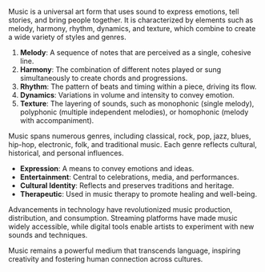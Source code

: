 Music is a universal art form that uses sound to express emotions, tell stories, and bring people together. It is characterized by elements such as melody, harmony, rhythm, dynamics, and texture, which combine to create a wide variety of styles and genres. 

1. **Melody**: A sequence of notes that are perceived as a single, cohesive line.
2. **Harmony**: The combination of different notes played or sung simultaneously to create chords and progressions.
3. **Rhythm**: The pattern of beats and timing within a piece, driving its flow.
4. **Dynamics**: Variations in volume and intensity to convey emotion.
5. **Texture**: The layering of sounds, such as monophonic (single melody), polyphonic (multiple independent melodies), or homophonic (melody with accompaniment).

Music spans numerous genres, including classical, rock, pop, jazz, blues, hip-hop, electronic, folk, and traditional music. Each genre reflects cultural, historical, and personal influences.

- **Expression**: A means to convey emotions and ideas.
- **Entertainment**: Central to celebrations, media, and performances.
- **Cultural Identity**: Reflects and preserves traditions and heritage.
- **Therapeutic**: Used in music therapy to promote healing and well-being.

Advancements in technology have revolutionized music production, distribution, and consumption. Streaming platforms have made music widely accessible, while digital tools enable artists to experiment with new sounds and techniques.

Music remains a powerful medium that transcends language, inspiring creativity and fostering human connection across cultures.
